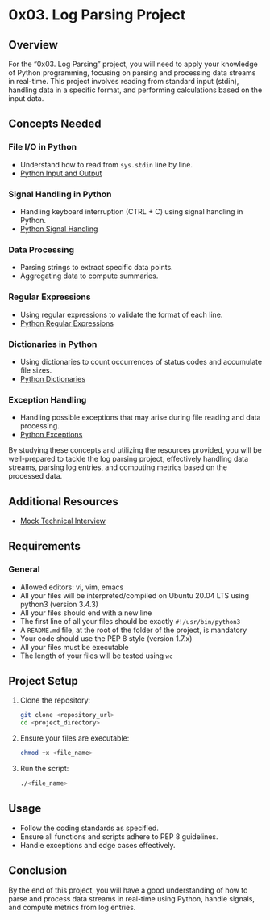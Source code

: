 # 0x03. Log Parsing Project

## Overview

For the “0x03. Log Parsing” project, you will need to apply your knowledge of Python programming, focusing on parsing and processing data streams in real-time. This project involves reading from standard input (stdin), handling data in a specific format, and performing calculations based on the input data. 

## Concepts Needed

### File I/O in Python
- Understand how to read from `sys.stdin` line by line.
- [Python Input and Output](https://docs.python.org/3/tutorial/inputoutput.html)

### Signal Handling in Python
- Handling keyboard interruption (CTRL + C) using signal handling in Python.
- [Python Signal Handling](https://docs.python.org/3/library/signal.html)

### Data Processing
- Parsing strings to extract specific data points.
- Aggregating data to compute summaries.

### Regular Expressions
- Using regular expressions to validate the format of each line.
- [Python Regular Expressions](https://docs.python.org/3/library/re.html)

### Dictionaries in Python
- Using dictionaries to count occurrences of status codes and accumulate file sizes.
- [Python Dictionaries](https://docs.python.org/3/tutorial/datastructures.html#dictionaries)

### Exception Handling
- Handling possible exceptions that may arise during file reading and data processing.
- [Python Exceptions](https://docs.python.org/3/tutorial/errors.html)

By studying these concepts and utilizing the resources provided, you will be well-prepared to tackle the log parsing project, effectively handling data streams, parsing log entries, and computing metrics based on the processed data.

## Additional Resources
- [Mock Technical Interview](https://www.interviewbit.com/mock-interview/)

## Requirements

### General
- Allowed editors: vi, vim, emacs
- All your files will be interpreted/compiled on Ubuntu 20.04 LTS using python3 (version 3.4.3)
- All your files should end with a new line
- The first line of all your files should be exactly `#!/usr/bin/python3`
- A `README.md` file, at the root of the folder of the project, is mandatory
- Your code should use the PEP 8 style (version 1.7.x)
- All your files must be executable
- The length of your files will be tested using `wc`

## Project Setup

1. Clone the repository:
    ```sh
    git clone <repository_url>
    cd <project_directory>
    ```

2. Ensure your files are executable:
    ```sh
    chmod +x <file_name>
    ```

3. Run the script:
    ```sh
    ./<file_name>
    ```

## Usage

- Follow the coding standards as specified.
- Ensure all functions and scripts adhere to PEP 8 guidelines.
- Handle exceptions and edge cases effectively.

## Conclusion

By the end of this project, you will have a good understanding of how to parse and process data streams in real-time using Python, handle signals, and compute metrics from log entries.

